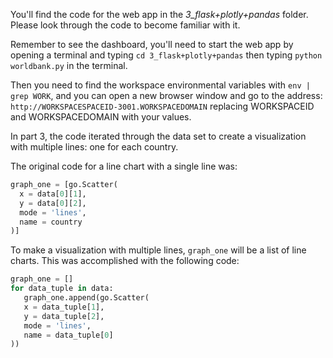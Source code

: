 You'll find the code for the web app in the *3_flask+plotly+pandas* folder. Please look through the code to become familiar with it.

Remember to see the dashboard, you'll need to start the web app by opening a terminal and typing `cd 3_flask+plotly+pandas` then typing `python worldbank.py` in the terminal.

Then you need to find the workspace environmental variables with `env | grep WORK`, and you can open a new browser window and go to the address:
`http://WORKSPACESPACEID-3001.WORKSPACEDOMAIN` replacing WORKSPACEID and WORKSPACEDOMAIN with your values.


In part 3, the code iterated through the data set to create a visualization with multiple lines: one for each country.  

The original code for a line chart with a single line was:
```python
graph_one = [go.Scatter(
  x = data[0][1],
  y = data[0][2],
  mode = 'lines',
  name = country
)]
```

To make a visualization with multiple lines, `graph_one` will be a list of line charts. This was accomplished with the following code:
```python
graph_one = []
for data_tuple in data:
   graph_one.append(go.Scatter(
   x = data_tuple[1],
   y = data_tuple[2],
   mode = 'lines',
   name = data_tuple[0]
))
```
